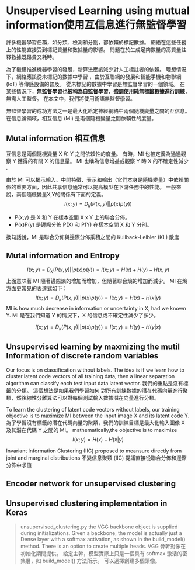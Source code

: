 # Unsupervised Learning using mutual information使用互信息進行無監督學習

許多機器學習任務，如分類、檢測和分割，都依賴於標記數據。 網絡在這些任務上的性能直接受到標記質量和數據量的影響。
問題在於生成足夠數量的高質量註釋數據既昂貴又耗時。

為了繼續推進機器學習的發展，新算法應該減少對人工標註者的依賴。 理想情況下，網絡應該從未標記的數據中學習
，由於互聯網的發展和智能手機和物聯網 (IoT) 等傳感設備的普及。 
從未標記的數據中學習是無監督學習的一個領域。 
在某些情況下，**無監督學習也被稱為自監督學習，強調使用純無標籤數據進行訓練**，無需人工監督。
在本文中，我們將使用術語無監督學習。


無監督學習的成功方法之一是最大化給定神經網絡中兩個隨機變量之間的互信息。 
在信息論領域，相互信息 (MI) 是兩個隨機變量之間依賴性的度量。

## Mutal information 相互信息
互信息是兩個隨機變量 X 和 Y 之間依賴性的度量。
有時，MI 也被定義為通過觀察 Y 獲得的有關 X 的信息量。
MI 也稱為信息增益或觀察 Y 時 X 的不確定性減少 .

由於 MI 可以揭示輸入、中間特徵、表示和輸出（它們本身是隨機變量）中依賴關係的重要方面，因此共享信息通常可以提高模型在下游任務中的性能。
一般來說，兩個隨機變量X,Y的關係有下面的定義。
$$
I(x;y)=D_k(P(x,y)||p(x)p(y))
$$
- P(x,y) 是 X 和 Y 在樣本空間 X x Y 上的聯合分佈。
- P(x)P(y) 是邊際分佈 P(X) 和 P(Y) 在樣本空間 X 和 Y 分別。

換句話說，MI 是聯合分佈與邊際分佈乘積之間的 Kullback-Leibler (KL) 散度


## Mutal information and Entropy 

$$
I(x;y)=D_k(P(x,y)||p(x)p(y)) = I(x;y) = H(x)+H(y)-H(x,y)
$$
上面意味著 MI 隨著邊際熵的增加而增加，但隨著聯合熵的增加而減少。 MI 在熵方面更常見的表達式如下：
$$
I(x;y)=D_k(P(x,y)||p(x)p(y)) = I(x;y) = H(x)- H(x|y)
$$
MI is how much decrease in information or uncertainty in X, had we known Y.
MI 是在我們知道 Y 的情況下，X 的信息或不確定性減少了多少。

$$
I(x;y)=D_k(P(x,y)||p(x)p(y)) = I(x;y) = H(y)- H(y|x)
$$

## Unsupervised learning by maxmizing the mutil Information of discrete random variables 
Our focus is on classification without labels. The idea is if we learn how
to cluster latent code vectors of all training data, then a linear separation algorithm can classify each test input data latent vector.
我們的重點是沒有標籤的分類。 這個想法是如果我們學習如何
對所有訓練數據的潛在代碼向量進行聚類，然後線性分離算法可以對每個測試輸入數據潛在向量進行分類。

To learn the clustering of latent code vectors without labels, our training objective is to maximize MI between the input image X and its latent code Y.
為了學習沒有標籤的潛在代碼向量的聚類，我們的訓練目標是最大化輸入圖像 X 及其潛在代碼 Y 之間的 MI。
mathematically,the objective is to maximize 
$$
I(x;y) = H(x)-H(x|y) 
$$

Invariant Information Clustering (IIC) proposed to meansure directly from joint and marginal distributions 
不變信息聚類 (IIC) 提議直接從聯合分佈和邊際分佈中求值

## Encoder network for unsupervised clustering 

## Unsupervised clustering implementation in Keras 
> unsupervised_clustering.py
the VGG backbone object is supplied during initializations. Given a backbone, the model is actually just a Dense layer with a softmax activation, as shown in the build_model() method. There is an option to create multiple heads.
VGG 骨幹對像在初始化期間提供。 給定主幹，模型實際上只是一個具有 softmax 激活的密集層，如 build_model() 方法所示。 可以選擇創建多個頭像。